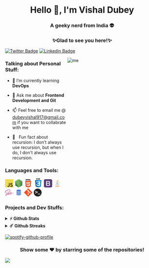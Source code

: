 <h1 align="center">Hello 👋, I'm Vishal Dubey</h1>
<h3 align="center">A geeky nerd from India 👽</h3>
<h3 align="center">✨Glad to see you here!✨</h3>

[![Twitter Badge](https://img.shields.io/badge/-Twitter-00acee?style=flat-square&logo=Twitter&logoColor=white)](https://twitter.com/WishalDubey)
[![Linkedin Badge](https://img.shields.io/badge/-LinkedIn-0e76a8?style=flat-square&logo=Linkedin&logoColor=white)](https://www.linkedin.com/in/iamvishaldubey/)

<img align="right" alt="me" width="300" height="400" src="https://64.media.tumblr.com/d9ba01e37d6d828041b316d1ab716146/e45d5ed82ed0b527-6f/s640x960/7c3a61067f54e3bd7134b8f86494589cf60134be.gifv">

### Talking about Personal Stuff:

- 🌱 I’m currently learning **DevOps**

- 💬 Ask me about **Frontend Development and Git**

- 📫 Feel free to email me @ dubeyvishal917@gmail.com if you want to collabrate with me
- 👾 &nbsp; Fun fact about recursion: I don't always use recursion, but when I do, I don't always use recursion.

  
### Languages and Tools:

<code><img height="27" src="https://raw.githubusercontent.com/github/explore/80688e429a7d4ef2fca1e82350fe8e3517d3494d/topics/javascript/javascript.png" alt="javascript"></code>
<code><img height="27" src="https://raw.githubusercontent.com/github/explore/80688e429a7d4ef2fca1e82350fe8e3517d3494d/topics/nodejs/nodejs.png" alt="nodejs"></code>
<code><img height="27" src="https://raw.githubusercontent.com/github/explore/80688e429a7d4ef2fca1e82350fe8e3517d3494d/topics/html/html.png" alt="html"></code>
<code><img height="30" src="https://raw.githubusercontent.com/github/explore/80688e429a7d4ef2fca1e82350fe8e3517d3494d/topics/css/css.png" alt="css"></code>
<code><img height="27" src="https://raw.githubusercontent.com/github/explore/80688e429a7d4ef2fca1e82350fe8e3517d3494d/topics/bootstrap/bootstrap.png" alt="bootstrap"></code>
<code><img height="27" src="https://raw.githubusercontent.com/github/explore/80688e429a7d4ef2fca1e82350fe8e3517d3494d/topics/java/java.png" alt="java"></code>
<code><img height="27" src="https://raw.githubusercontent.com/github/explore/80688e429a7d4ef2fca1e82350fe8e3517d3494d/topics/sass/sass.png" alt="sass"></code>
<code><img height="27" src="https://raw.githubusercontent.com/github/explore/80688e429a7d4ef2fca1e82350fe8e3517d3494d/topics/sql/sql.png" alt="sql"></code>
<code><img height="27" src="https://raw.githubusercontent.com/devicons/devicon/master/icons/git/git-original.svg" alt="git"></code>
<code><img height="27" src="https://raw.githubusercontent.com/github/explore/80688e429a7d4ef2fca1e82350fe8e3517d3494d/topics/terminal/terminal.png" alt="terminal"></code>

### Projects and Dev Stuffs:

<details>
  <summary><b>⚡ Github Stats</b></summary>

  <br />
  <img height="180em" src="https://awesome-github-stats.azurewebsites.net/user-stats/iam-vishaldubey?cardType=github&preferLogin=false" />
  <img height="180em" src="https://github-readme-stats.vercel.app/api/top-langs/?username=iam-vishaldubey&exclude_repo=KNN-Image-Classification&show_icons=true&hide_border=true&layout=compact&langs_count=8"/>
</details>

<details>
  <summary><b>☄️ Github Streaks</b></summary>

  <br />
  <img height="180em" src="https://github-readme-streak-stats.herokuapp.com/?user=iam-vishaldubey&hide_border=true" />
</details>

[![spotify-github-profile](https://spotify-github-profile.kittinanx.com/api/view?uid=31ts32umdmny5ysagdhgceizh6ha&cover_image=true&theme=compact&show_offline=false&background_color=121212&interchange=true)](https://spotify-github-profile.kittinanx.com/api/view?uid=31ts32umdmny5ysagdhgceizh6ha&redirect=true)


<div align="center">

### Show some ❤️ by starring some of the repositories!

</div>

![](https://komarev.com/ghpvc/?username=iam-vishaldubey&style=plastic&label=Stalker+Alert) <br>

